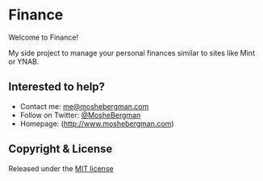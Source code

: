 # Finance

Welcome to Finance!

My side project to manage your personal finances similar to sites like Mint or YNAB.

## Interested to help?
* Contact me: [me@moshebergman.com](mailto:me@moshebergman.com)
* Follow on Twitter: [@MosheBergman](https://twitter.com/MosheBergman)
* Homepage: (http://www.moshebergman.com)

## Copyright & License

Released under the [MIT license](LICENSE)
